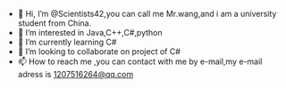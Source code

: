 - 👋 Hi, I’m @Scientists42,you can call me Mr.wang,and i am a university student from China.
- 👀 I’m interested in Java,C++,C#,python
- 🌱 I’m currently learning C#
- 💞️ I’m looking to collaborate on project of C#
- 📫 How to reach me ,you can contact with me by e-mail,my e-mail adress is 1207516264@qq.com

<!---
Scientists42/Scientists42 is a ✨ special ✨ repository because its `README.md` (this file) appears on your GitHub profile.
You can click the Preview link to take a look at your changes.
--->

